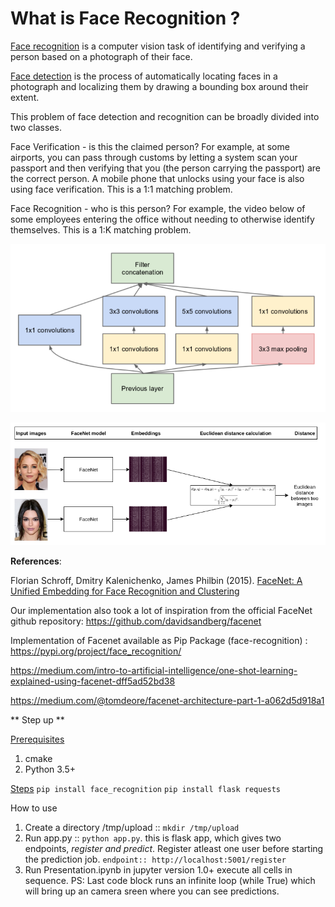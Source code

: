 # What is Face Recognition ?
<u>Face recognition</u> is a computer vision task of identifying and verifying a person based on a photograph of their face. 

<u>Face detection</u> is the process of automatically locating faces in a photograph and localizing them by drawing a bounding box around their extent.

This problem of face detection and recognition can be broadly divided into two classes.

Face Verification - is this the claimed person? For example, at some airports, you can pass through customs by letting a system scan your passport and then verifying that you (the person carrying the passport) are the correct person. A mobile phone that unlocks using your face is also using face verification. This is a 1:1 matching problem.

Face Recognition - who is this person? For example, the video below of some employees entering the office without needing to otherwise identify themselves. This is a 1:K matching problem.

![Architecture](Architecture.png)

![Process Flow](Process%20Flow.png)


**References**:

Florian Schroff, Dmitry Kalenichenko, James Philbin (2015). [FaceNet: A Unified Embedding for Face Recognition and Clustering](https://arxiv.org/pdf/1503.03832.pdf)

Our implementation also took a lot of inspiration from the official FaceNet github repository: https://github.com/davidsandberg/facenet

Implementation of Facenet available as Pip Package (face-recognition) : https://pypi.org/project/face_recognition/

https://medium.com/intro-to-artificial-intelligence/one-shot-learning-explained-using-facenet-dff5ad52bd38

https://medium.com/@tomdeore/facenet-architecture-part-1-a062d5d918a1


** Step up **

<u>Prerequisites</u>
1. cmake
2. Python 3.5+

<u>Steps</u>
`pip install face_recognition`
`pip install flask requests`


</u>How to use</u>


1. Create a directory /tmp/upload :: `mkdir /tmp/upload`
2. Run app.py :: `python app.py`. this is flask app, which gives two endpoints, _register and predict_. Register atleast one user before starting the prediction job. `endpoint:: http://localhost:5001/register`
3. Run Presentation.ipynb in jupyter version 1.0+ execute all cells in sequence. PS: Last code block runs an infinite loop (while True) which will bring up an camera sreen where you can see predictions.

